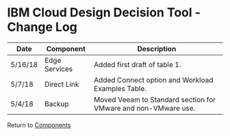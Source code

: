 # IBM Cloud Design Decision Tool - Change Log

| Date | Component | Description |
| --- | --- | --- |
| 5/16/18 | Edge Services | Added first draft of table 1. |
| 5/7/18 | Direct Link | Added Connect option and Workload Examples Table. |
| 5/4/18 | Backup | Moved Veeam to Standard section for VMware and non-VMware use. |

Return to [Components](/README.md)
